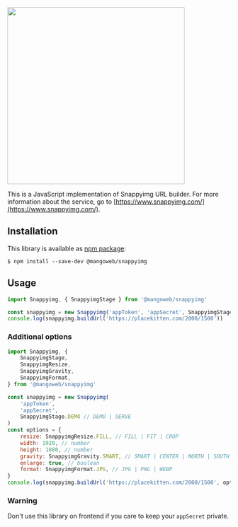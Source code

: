 <img src="https://github.com/snappyimg/snappyimg-php/raw/master/logo.png" width="400">

This is a JavaScript implementation of Snappyimg URL builder. For more information about the service, go to [https://www.snappyimg.com/](https://www.snappyimg.com/).

## Installation

This library is available as [npm package](https://www.npmjs.com/package/@mangoweb/snappyimg):

```console
$ npm install --save-dev @mangoweb/snappyimg
```

## Usage

```javascript
import Snappyimg, { SnappyimgStage } from '@mangoweb/snappyimg'

const snappyimg = new Snappyimg('appToken', 'appSecret', SnappyimgStage.DEMO)
console.log(snappyimg.buildUrl('https://placekitten.com/2000/1500'))
```

### Additional options

```javascript
import Snappyimg, {
	SnappyimgStage,
	SnappyimgResize,
	SnappyimgGravity,
	SnappyimgFormat,
} from '@mangoweb/snappyimg'

const snappyimg = new Snappyimg(
	'appToken',
	'appSecret',
	SnappyimgStage.DEMO // DEMO | SERVE
)
const options = {
	resize: SnappyimgResize.FILL, // FILL | FIT | CROP
	width: 1920, // number
	height: 1080, // number
	gravity: SnappyimgGravity.SMART, // SMART | CENTER | NORTH | SOUTH | EAST | WEST
	enlarge: true, // boolean
	format: SnappyimgFormat.JPG, // JPG | PNG | WEBP
}
console.log(snappyimg.buildUrl('https://placekitten.com/2000/1500', options))
```

### Warning

Don't use this library on frontend if you care to keep your `appSecret` private.
